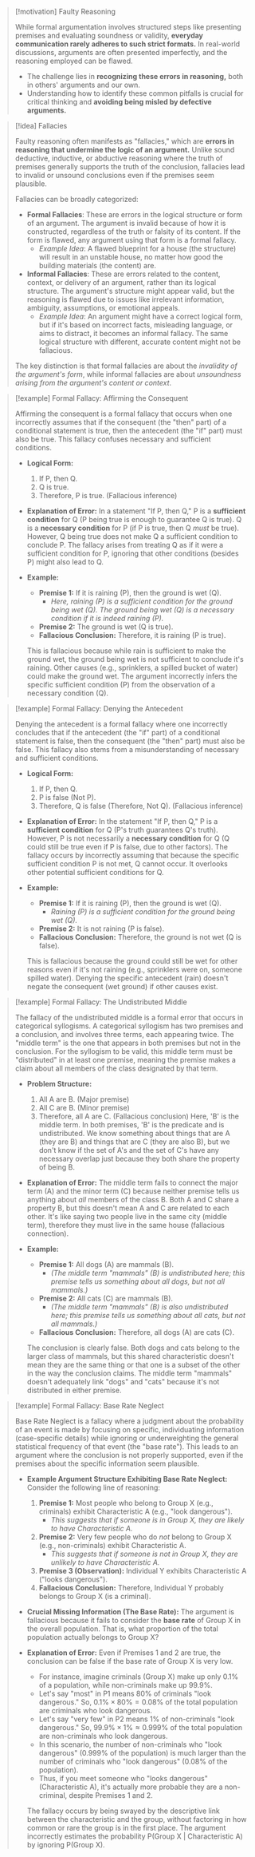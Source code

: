 > [!motivation] Faulty Reasoning
>
> While formal argumentation involves structured steps like presenting premises and evaluating soundness or validity, **everyday communication rarely adheres to such strict formats.** In real-world discussions, arguments are often presented imperfectly, and the reasoning employed can be flawed.
> - The challenge lies in **recognizing these errors in reasoning,** both in others' arguments and our own.
> - Understanding how to identify these common pitfalls is crucial for critical thinking and **avoiding being misled by defective arguments.**

> [!idea] Fallacies
>
> Faulty reasoning often manifests as "fallacies," which are **errors in reasoning that undermine the logic of an argument.** Unlike sound deductive, inductive, or abductive reasoning where the truth of premises generally supports the truth of the conclusion, fallacies lead to invalid or unsound conclusions even if the premises seem plausible.
>
> Fallacies can be broadly categorized:
> - **Formal Fallacies**: These are errors in the logical structure or form of an argument. The argument is invalid because of how it is constructed, regardless of the truth or falsity of its content. If the form is flawed, any argument using that form is a formal fallacy.
>     - *Example Idea*: A flawed blueprint for a house (the structure) will result in an unstable house, no matter how good the building materials (the content) are.
> - **Informal Fallacies**: These are errors related to the content, context, or delivery of an argument, rather than its logical structure. The argument's structure might appear valid, but the reasoning is flawed due to issues like irrelevant information, ambiguity, assumptions, or emotional appeals.
>     - *Example Idea*: An argument might have a correct logical form, but if it's based on incorrect facts, misleading language, or aims to distract, it becomes an informal fallacy. The same logical structure with different, accurate content might not be fallacious.
>
> The key distinction is that formal fallacies are about the *invalidity of the argument's form*, while informal fallacies are about *unsoundness arising from the argument's content or context*.

> [!example] Formal Fallacy: Affirming the Consequent
>
> Affirming the consequent is a formal fallacy that occurs when one incorrectly assumes that if the consequent (the "then" part) of a conditional statement is true, then the antecedent (the "if" part) must also be true. This fallacy confuses necessary and sufficient conditions.
>
> - **Logical Form:**
>   1. If P, then Q.
>   2. Q is true.
>   3. Therefore, P is true. (Fallacious inference)
>
> - **Explanation of Error:** In a statement "If P, then Q," P is a **sufficient condition** for Q (P being true is enough to guarantee Q is true). Q is a **necessary condition** for P (if P is true, then Q *must* be true). However, Q being true does not make Q a sufficient condition to conclude P. The fallacy arises from treating Q as if it were a sufficient condition for P, ignoring that other conditions (besides P) might also lead to Q.
>
> - **Example:**
>   - **Premise 1:** If it is raining (P), then the ground is wet (Q).
>     - *Here, raining (P) is a sufficient condition for the ground being wet (Q). The ground being wet (Q) is a necessary condition if it is indeed raining (P).*
>   - **Premise 2:** The ground is wet (Q is true).
>   - **Fallacious Conclusion:** Therefore, it is raining (P is true).
>
>   This is fallacious because while rain is sufficient to make the ground wet, the ground being wet is not sufficient to conclude it's raining. Other causes (e.g., sprinklers, a spilled bucket of water) could make the ground wet. The argument incorrectly infers the specific sufficient condition (P) from the observation of a necessary condition (Q).

> [!example] Formal Fallacy: Denying the Antecedent
>
> Denying the antecedent is a formal fallacy where one incorrectly concludes that if the antecedent (the "if" part) of a conditional statement is false, then the consequent (the "then" part) must also be false. This fallacy also stems from a misunderstanding of necessary and sufficient conditions.
>
> - **Logical Form:**
>   1. If P, then Q.
>   2. P is false (Not P).
>   3. Therefore, Q is false (Therefore, Not Q). (Fallacious inference)
>
> - **Explanation of Error:**
>   In the statement "If P, then Q," P is a **sufficient condition** for Q (P's truth guarantees Q's truth). However, P is not necessarily a **necessary condition** for Q (Q could still be true even if P is false, due to other factors).
>   The fallacy occurs by incorrectly assuming that because the specific sufficient condition P is not met, Q cannot occur. It overlooks other potential sufficient conditions for Q.
>
> - **Example:**
>   - **Premise 1:** If it is raining (P), then the ground is wet (Q).
>     - *Raining (P) is a sufficient condition for the ground being wet (Q).*
>   - **Premise 2:** It is not raining (P is false).
>   - **Fallacious Conclusion:** Therefore, the ground is not wet (Q is false).
>
>   This is fallacious because the ground could still be wet for other reasons even if it's not raining (e.g., sprinklers were on, someone spilled water). Denying the specific antecedent (rain) doesn't negate the consequent (wet ground) if other causes exist.

> [!example] Formal Fallacy: The Undistributed Middle
>
> The fallacy of the undistributed middle is a formal error that occurs in categorical syllogisms. A categorical syllogism has two premises and a conclusion, and involves three terms, each appearing twice. The "middle term" is the one that appears in both premises but not in the conclusion. For the syllogism to be valid, this middle term must be "distributed" in at least one premise, meaning the premise makes a claim about all members of the class designated by that term.
>
> - **Problem Structure:**
>   1. All A are B. (Major premise)
>   2. All C are B. (Minor premise)
>   3. Therefore, all A are C. (Fallacious conclusion)
>   Here, 'B' is the middle term. In both premises, 'B' is the predicate and is undistributed. We know something about things that are A (they are B) and things that are C (they are also B), but we don't know if the set of A's and the set of C's have any necessary overlap just because they both share the property of being B.
>
> - **Explanation of Error:**
>   The middle term fails to connect the major term (A) and the minor term (C) because neither premise tells us anything about *all* members of the class B. Both A and C share a property B, but this doesn't mean A and C are related to each other. It's like saying two people live in the same city (middle term), therefore they must live in the same house (fallacious connection).
>
> - **Example:**
>   - **Premise 1:** All dogs (A) are mammals (B).
>     - *(The middle term "mammals" (B) is undistributed here; this premise tells us something about all dogs, but not all mammals.)*
>   - **Premise 2:** All cats (C) are mammals (B).
>     - *(The middle term "mammals" (B) is also undistributed here; this premise tells us something about all cats, but not all mammals.)*
>   - **Fallacious Conclusion:** Therefore, all dogs (A) are cats (C).
>
>   The conclusion is clearly false. Both dogs and cats belong to the larger class of mammals, but this shared characteristic doesn't mean they are the same thing or that one is a subset of the other in the way the conclusion claims. The middle term "mammals" doesn't adequately link "dogs" and "cats" because it's not distributed in either premise.


> [!example] Formal Fallacy: Base Rate Neglect
>
> Base Rate Neglect is a fallacy where a judgment about the probability of an event is made by focusing on specific, individuating information (case-specific details) while ignoring or underweighting the general statistical frequency of that event (the "base rate"). This leads to an argument where the conclusion is not properly supported, even if the premises about the specific information seem plausible.
>
> - **Example Argument Structure Exhibiting Base Rate Neglect:**
>   Consider the following line of reasoning:
>   1. **Premise 1:** Most people who belong to Group X (e.g., criminals) exhibit Characteristic A (e.g., "look dangerous").
>      - *This suggests that if someone is in Group X, they are likely to have Characteristic A.*
>   2. **Premise 2:** Very few people who do *not* belong to Group X (e.g., non-criminals) exhibit Characteristic A.
>      - *This suggests that if someone is not in Group X, they are unlikely to have Characteristic A.*
>   3. **Premise 3 (Observation):** Individual Y exhibits Characteristic A ("looks dangerous").
>   4. **Fallacious Conclusion:** Therefore, Individual Y probably belongs to Group X (is a criminal).
>
> - **Crucial Missing Information (The Base Rate):**
>   The argument is fallacious because it fails to consider the **base rate** of Group X in the overall population. That is, what proportion of the total population actually belongs to Group X?
>
> - **Explanation of Error:**
>   Even if Premises 1 and 2 are true, the conclusion can be false if the base rate of Group X is very low.
>   - For instance, imagine criminals (Group X) make up only 0.1% of a population, while non-criminals make up 99.9%.
>   - Let's say "most" in P1 means 80% of criminals "look dangerous." So, $0.1\% \times 80\% = 0.08\%$ of the total population are criminals who look dangerous.
>   - Let's say "very few" in P2 means 1% of non-criminals "look dangerous." So, $99.9\% \times 1\% \approx 0.999\%$ of the total population are non-criminals who look dangerous.
>   - In this scenario, the number of non-criminals who "look dangerous" ($0.999\%$ of the population) is much larger than the number of criminals who "look dangerous" ($0.08\%$ of the population).
>   - Thus, if you meet someone who "looks dangerous" (Characteristic A), it's actually more probable they are a non-criminal, despite Premises 1 and 2.
>
>   The fallacy occurs by being swayed by the descriptive link between the characteristic and the group, without factoring in how common or rare the group is in the first place. The argument incorrectly estimates the probability P(Group X | Characteristic A) by ignoring P(Group X).